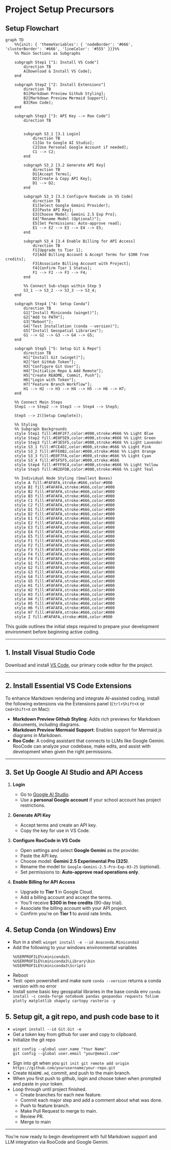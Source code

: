 # Project Setup Precursors

## Setup Flowchart

```mermaid
graph TD
    %%{init: { 'themeVariables': { 'nodeBorder': '#666', 'clusterBorder': '#666', 'lineColor': '#555' }}}%%
    %% Main Sections as Subgraphs

    subgraph Step1 ["1: Install VS Code"]
        direction TB
        A[Download & Install VS Code];
    end

    subgraph Step2 ["2: Install Extensions"]
        direction TB
        B1[Markdown Preview Github Styling];
        B2[Markdown Preview Mermaid Support];
        B3[Roo Code];
    end

    subgraph Step3 ["3: API Key --> Roo Code"]
        direction TB


        subgraph S3_1 [3.1 Login]
            direction TB
            C1[Go to Google AI Studio];
            C2[Use Personal Google Account if needed];
            C1 --> C2;
        end

        subgraph S3_2 [3.2 Generate API Key]
            direction TB
            D1[Accept Terms];
            D2[Create & Copy API Key];
            D1 --> D2;
        end

        subgraph S3_3 [3.3 Configure RooCode in VS Code]
            direction TB
            E1[Select Google Gemini Provider];
            E2[Paste API Key];
            E3[Choose Model: Gemini 2.5 Exp Pro];
            E4["Rename Model (Optional)"];
            E5[Set Permissions: Auto-approve read];
            E1 --> E2 --> E3 --> E4 --> E5;
        end

        subgraph S3_4 [3.4 Enable Billing for API Access]
            direction TB
            F1[Upgrade to Tier 1];
            F2[Add Billing Account & Accept Terms for $300 free credits];
            F3[Associate Billing Account with Project];
            F4[Confirm Tier 1 Status];
            F1 --> F2 --> F3 --> F4;
        end

        %% Connect Sub-steps within Step 3
        S3_1 --> S3_2 --> S3_3 --> S3_4;
    end

    subgraph Step4 ["4: Setup Conda"]
        direction TB
        G1["Install Miniconda (winget)"];
        G2["Add to PATH"];
        G3["Reboot"];
        G4["Test Installation (conda --version)"];
        G5["Install Geospatial Libraries"];
        G1 --> G2 --> G3 --> G4 --> G5;
    end

    subgraph Step5 ["5: Setup Git & Repo"]
        direction TB
        H1["Install Git (winget)"];
        H2["Get GitHub Token"];
        H3["Configure Git User"];
        H4["Initialize Repo & Add Remote"];
        H5["Create README, Commit, Push"];
        H6["Login with Token"];
        H7["Feature Branch Workflow"];
        H1 --> H2 --> H3 --> H4 --> H5 --> H6 --> H7;
    end

    %% Connect Main Steps
    Step1 --> Step2 --> Step3 --> Step4 --> Step5;

    Step5 --> Z([Setup Complete]);

    %% Styling
    %% Subgraph Backgrounds
    style Step1 fill:#E0F2F7,color:#000,stroke:#666 %% Light Blue
    style Step2 fill:#E8F5E9,color:#000,stroke:#666 %% Light Green
    style Step3 fill:#F3E5F5,color:#000,stroke:#666 %% Light Lavender
    style S3_1 fill:#FCE4EC,color:#000,stroke:#666 %% Light Pink
    style S3_2 fill:#FFE0B2,color:#000,stroke:#666 %% Light Orange
    style S3_3 fill:#E0F7FA,color:#000,stroke:#666 %% Light Cyan
    style S3_4 fill:#F5F5F5,color:#000,stroke:#666
    style Step4 fill:#FFF9C4,color:#000,stroke:#666 %% Light Yellow
    style Step5 fill:#B2DFDB,color:#000,stroke:#666 %% Light Teal

    %% Individual Node Styling (Smallest Boxes)
    style A fill:#FAFAFA,stroke:#666,color:#000
    style B1 fill:#FAFAFA,stroke:#666,color:#000
    style B2 fill:#FAFAFA,stroke:#666,color:#000
    style B3 fill:#FAFAFA,stroke:#666,color:#000
    style C1 fill:#FAFAFA,stroke:#666,color:#000
    style C2 fill:#FAFAFA,stroke:#666,color:#000
    style D1 fill:#FAFAFA,stroke:#666,color:#000
    style D2 fill:#FAFAFA,stroke:#666,color:#000
    style E1 fill:#FAFAFA,stroke:#666,color:#000
    style E2 fill:#FAFAFA,stroke:#666,color:#000
    style E3 fill:#FAFAFA,stroke:#666,color:#000
    style E4 fill:#FAFAFA,stroke:#666,color:#000
    style E5 fill:#FAFAFA,stroke:#666,color:#000
    style F1 fill:#FAFAFA,stroke:#666,color:#000
    style F2 fill:#FAFAFA,stroke:#666,color:#000
    style F3 fill:#FAFAFA,stroke:#666,color:#000
    style F4 fill:#FAFAFA,stroke:#666,color:#000
    style F4 fill:#FAFAFA,stroke:#666,color:#000
    style G1 fill:#FAFAFA,stroke:#666,color:#000
    style G2 fill:#FAFAFA,stroke:#666,color:#000
    style G3 fill:#FAFAFA,stroke:#666,color:#000
    style G4 fill:#FAFAFA,stroke:#666,color:#000
    style G5 fill:#FAFAFA,stroke:#666,color:#000
    style H1 fill:#FAFAFA,stroke:#666,color:#000
    style H2 fill:#FAFAFA,stroke:#666,color:#000
    style H3 fill:#FAFAFA,stroke:#666,color:#000
    style H4 fill:#FAFAFA,stroke:#666,color:#000
    style H5 fill:#FAFAFA,stroke:#666,color:#000
    style H6 fill:#FAFAFA,stroke:#666,color:#000
    style H7 fill:#FAFAFA,stroke:#666,color:#000
    style Z fill:#FAFAFA,stroke:#666,color:#000
```

This guide outlines the initial steps required to prepare your development environment before beginning active coding.

---

## 1. Install Visual Studio Code

Download and install [VS Code](https://code.visualstudio.com/), our primary code editor for the project.

---

## 2. Install Essential VS Code Extensions

To enhance Markdown rendering and integrate AI-assisted coding, install the following extensions via the Extensions panel (`Ctrl+Shift+X` or `Cmd+Shift+X` on Mac):

- **Markdown Preview Github Styling**: Adds rich previews for Markdown documents, including diagrams.
- **Markdown Preview Mermaid Support**: Enables support for Mermaid.js diagrams in Markdown.
- **Roo Code**: A coding assistant that connects to LLMs like Google Gemini. RooCode can analyze your codebase, make edits, and assist with development when given the right permissions.

---

## 3. Set Up Google AI Studio and API Access

1. **Login**
   - Go to [Google AI Studio](https://makersuite.google.com/).
   - Use a **personal Google account** if your school account has project restrictions.

2. **Generate API Key**
   - Accept terms and create an API key.
   - Copy the key for use in VS Code.

3. **Configure RooCode in VS Code**
   - Open settings and select **Google Gemini** as the provider.
   - Paste the API key.
   - Choose model: **Gemini 2.5 Experimental Pro (325)**.
   - Rename the model to: `Google-Gemini-2.5-Pro-Exp-03-25` (optional).
   - Set permissions to: **Auto-approve read operations only**.

4. **Enable Billing for API Access**
   - Upgrade to **Tier 1** in Google Cloud.
   - Add a billing account and accept the terms.
   - You'll receive **$300 in free credits** (90-day trial).
   - Associate the billing account with your API project.
   - Confirm you're on **Tier 1** to avoid rate limits.

## 4. **Setup Conda (on Windows) Env**
   - Run in a shell: `winget install -e --id Anaconda.Miniconda3`
   - Add the following to your windows environmental variables
        ```
        %USERPROFILE%\miniconda3\
        %USERPROFILE%\miniconda3\Library\bin
        %USERPROFILE%\miniconda3\Scripts
        ```
   - Reboot
   - Test: open powershell and make sure `conda --version` returns a conda version with no error
   - Install some basic key geospatial libraries in the base conda env `conda install -c conda-forge notebook pandas geopandas requests folium plotly matplotlib shapely cartopy rasterio -y`

## 5. **Setup git, a git repo, and push code base to it**
   - `winget install --id Git.Git -e`
   - Get a token key from github for user and copy to clipboard.
   - Initialize the git repo
        ```
        git config --global user.name "Your Name"
        git config --global user.email "your@email.com"
        ```
  - Sign into git when you 
        ```
        git init
        git remote add origin https://github.com/yourusername/your-repo.git
        ```
  - Create `README.md`, commit, and push to the main branch.
  - When you first push to github, login and choose token when prompted and paste in your token.
  - Loop through until project finished.
    - Create branches for each new feature.
    - Commit each major step and add a comment about what was done.
    - Push to feature branch. 
    - Make Pull Request to merge to main.
    - Review PR.
    - Merge to main

---

You’re now ready to begin development with full Markdown support and LLM integration via RooCode and Google Gemini.